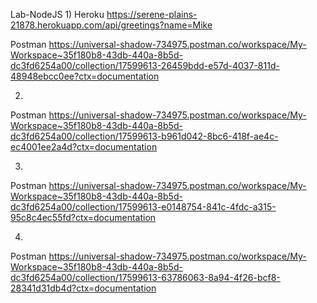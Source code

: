  Lab-NodeJS
1)
Heroku
https://serene-plains-21878.herokuapp.com/api/greetings?name=Mike

Postman
https://universal-shadow-734975.postman.co/workspace/My-Workspace~35f180b8-43db-440a-8b5d-dc3fd6254a00/collection/17599613-26459bdd-e57d-4037-811d-48948ebcc0ee?ctx=documentation

2)
Postman
https://universal-shadow-734975.postman.co/workspace/My-Workspace~35f180b8-43db-440a-8b5d-dc3fd6254a00/collection/17599613-b961d042-8bc6-418f-ae4c-ec4001ee2a4d?ctx=documentation

3)
Postman
https://universal-shadow-734975.postman.co/workspace/My-Workspace~35f180b8-43db-440a-8b5d-dc3fd6254a00/collection/17599613-e0148754-841c-4fdc-a315-95c8c4ec55fd?ctx=documentation

4)
Postman
https://universal-shadow-734975.postman.co/workspace/My-Workspace~35f180b8-43db-440a-8b5d-dc3fd6254a00/collection/17599613-63786063-8a94-4f26-bcf8-28341d31db4d?ctx=documentation

